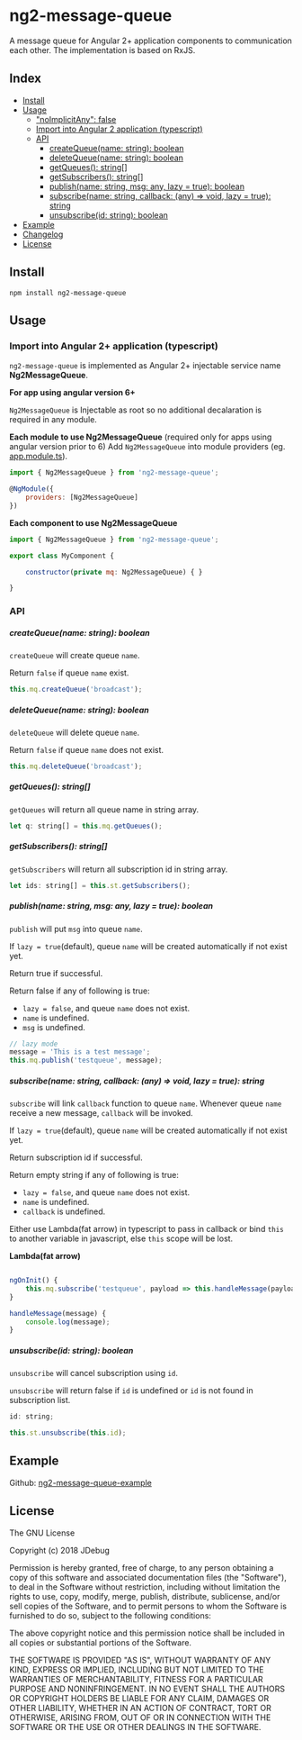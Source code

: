# ng2-message-queue

A message queue for Angular 2+ application components to communication each other.
The implementation is based on RxJS.

## Index

- [Install](#install)
- [Usage](#usage)
	- ["noImplicitAny": false](#noimplicitany-false)
	- [Import into Angular 2 application (typescript)](#import-into-angular-2-application-typescript)
	- [API](#api)
		- [createQueue(name: string): boolean](#createQueuename-string-boolean)
		- [deleteQueue(name: string): boolean](#delqueuename-string-boolean)
		- [getQueues(): string[]](#getQueues-string)
		- [getSubscribers(): string[]](#getsubscription-string)
		- [publish(name: string, msg: any, lazy = true): boolean](#publishname-string-msg-any-lazy--true-boolean)
		- [subscribe(name: string, callback: (any) => void, lazy = true): string](#subscribename-string-callback-any--void-lazy--true-string)
		- [unsubscribe(id: string): boolean](#unsubscribeid-string-boolean)
- [Example](#example)
- [Changelog](#changelog)
- [License](#license)

## Install

```
npm install ng2-message-queue
```

## Usage

### Import into Angular 2+ application (typescript)

`ng2-message-queue` is implemented as Angular 2+ injectable service name __Ng2MessageQueue__.

__For app using angular version 6+__

`Ng2MessageQueue` is Injectable as root so no additional decalaration is required in any module.

__Each module to use Ng2MessageQueue__
(required only for apps using angular version prior to 6)
Add `Ng2MessageQueue` into module providers (eg. [app.module.ts](https://github.com/jdebug/ng2-message-queue/blob/master/app/app.module.ts)).

```javascript
import { Ng2MessageQueue } from 'ng2-message-queue';

@NgModule({
	providers: [Ng2MessageQueue]
})
```

__Each component to use Ng2MessageQueue__

```javascript
import { Ng2MessageQueue } from 'ng2-message-queue';

export class MyComponent {

	constructor(private mq: Ng2MessageQueue) { }

}
```

### API

##### createQueue(name: string): boolean

`createQueue` will create queue `name`.

Return `false` if queue `name` exist.

```javascript
this.mq.createQueue('broadcast');
```

##### deleteQueue(name: string): boolean

`deleteQueue` will delete queue `name`.

Return `false` if queue `name` does not exist.

```javascript
this.mq.deleteQueue('broadcast');
```

##### getQueues(): string[]

`getQueues` will return all queue name in string array.
```javascript
let q: string[] = this.mq.getQueues();
```

##### getSubscribers(): string[]

`getSubscribers` will return all subscription id in string array.
```javascript
let ids: string[] = this.st.getSubscribers();
```

##### publish(name: string, msg: any, lazy = true): boolean

`publish` will put `msg` into queue `name`.

If `lazy = true`(default), queue `name` will be created automatically if not exist yet.

Return true if successful.

Return false if any of following is true:
- `lazy = false`, and queue `name` does not exist.
- `name` is undefined.
- `msg` is undefined.

```javascript
// lazy mode
message = 'This is a test message';
this.mq.publish('testqueue', message);
```

##### subscribe(name: string, callback: (any) => void, lazy = true): string

`subscribe` will link `callback` function to queue `name`. Whenever queue `name` receive a new message, `callback` will be invoked.

If `lazy = true`(default), queue `name` will be created automatically if not exist yet.

Return subscription id if successful.

Return empty string if any of following is true:
- `lazy = false`, and queue `name` does not exist.
- `name` is undefined.
- `callback` is undefined.

Either use Lambda(fat arrow) in typescript to pass in callback or bind `this` to another variable in javascript, else `this` scope will be lost.

__Lambda(fat arrow)__
```javascript

ngOnInit() {
	this.mq.subscribe('testqueue', payload => this.handleMessage(payload));
}

handleMessage(message) {
	console.log(message);
}
```

##### unsubscribe(id: string): boolean

`unsubscribe` will cancel subscription using `id`.

`unsubscribe` will return false if `id` is undefined or `id` is not found in subscription list.

```javascript
id: string;

this.st.unsubscribe(this.id);
```

## Example

Github: [ng2-message-queue-example](https://github.com/jdebu/ng2-message-queue-example)

## License

The GNU License

Copyright (c) 2018 JDebug

Permission is hereby granted, free of charge, to any person obtaining a copy of this software and associated documentation files (the "Software"), to deal in the Software without restriction, including without limitation the rights to use, copy, modify, merge, publish, distribute, sublicense, and/or sell copies of the Software, and to permit persons to whom the Software is furnished to do so, subject to the following conditions:

The above copyright notice and this permission notice shall be included in all copies or substantial portions of the Software.

THE SOFTWARE IS PROVIDED "AS IS", WITHOUT WARRANTY OF ANY KIND, EXPRESS OR IMPLIED, INCLUDING BUT NOT LIMITED TO THE WARRANTIES OF MERCHANTABILITY, FITNESS FOR A PARTICULAR PURPOSE AND NONINFRINGEMENT. IN NO EVENT SHALL THE AUTHORS OR COPYRIGHT HOLDERS BE LIABLE FOR ANY CLAIM, DAMAGES OR OTHER LIABILITY, WHETHER IN AN ACTION OF CONTRACT, TORT OR OTHERWISE, ARISING FROM, OUT OF OR IN CONNECTION WITH THE SOFTWARE OR THE USE OR OTHER DEALINGS IN THE SOFTWARE.
